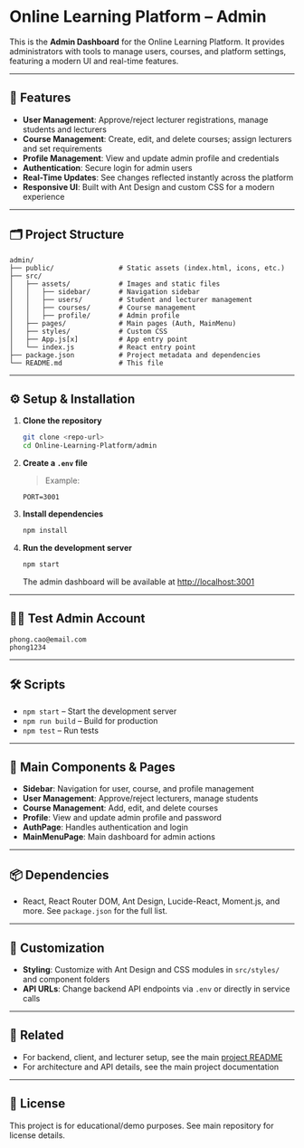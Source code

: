 # Online Learning Platform – Admin

This is the **Admin Dashboard** for the Online Learning Platform. It provides administrators with tools to manage users, courses, and platform settings, featuring a modern UI and real-time features.

---

## 🚀 Features

- **User Management**: Approve/reject lecturer registrations, manage students and lecturers
- **Course Management**: Create, edit, and delete courses; assign lecturers and set requirements
- **Profile Management**: View and update admin profile and credentials
- **Authentication**: Secure login for admin users
- **Real-Time Updates**: See changes reflected instantly across the platform
- **Responsive UI**: Built with Ant Design and custom CSS for a modern experience

---

## 🗂️ Project Structure

```
admin/
├── public/                # Static assets (index.html, icons, etc.)
├── src/
│   ├── assets/            # Images and static files
│   │   ├── sidebar/       # Navigation sidebar
│   │   ├── users/         # Student and lecturer management
│   │   ├── courses/       # Course management
│   │   ├── profile/       # Admin profile
│   ├── pages/             # Main pages (Auth, MainMenu)
│   ├── styles/            # Custom CSS
│   ├── App.js[x]          # App entry point
│   └── index.js           # React entry point
├── package.json           # Project metadata and dependencies
└── README.md              # This file
```

---

## ⚙️ Setup & Installation

1. **Clone the repository**

   ```bash
   git clone <repo-url>
   cd Online-Learning-Platform/admin
   ```

2. **Create a `.env` file**

   > Example:

   ```env
   PORT=3001
   ```

3. **Install dependencies**

   ```bash
   npm install
   ```

4. **Run the development server**
   ```bash
   npm start
   ```
   The admin dashboard will be available at [http://localhost:3001](http://localhost:3001)

---

## 🧑‍💻 Test Admin Account

```
phong.cao@email.com
phong1234
```

---

## 🛠️ Scripts

- `npm start` – Start the development server
- `npm run build` – Build for production
- `npm test` – Run tests

---

## 🧩 Main Components & Pages

- **Sidebar**: Navigation for user, course, and profile management
- **User Management**: Approve/reject lecturers, manage students
- **Course Management**: Add, edit, and delete courses
- **Profile**: View and update admin profile and password
- **AuthPage**: Handles authentication and login
- **MainMenuPage**: Main dashboard for admin actions

---

## 📦 Dependencies

- React, React Router DOM, Ant Design, Lucide-React, Moment.js, and more. See `package.json` for the full list.

---

## 📝 Customization

- **Styling**: Customize with Ant Design and CSS modules in `src/styles/` and component folders
- **API URLs**: Change backend API endpoints via `.env` or directly in service calls

---

## 🔗 Related

- For backend, client, and lecturer setup, see the main [project README](../README.md)
- For architecture and API details, see the main project documentation

---

## 📄 License

This project is for educational/demo purposes. See main repository for license details.
